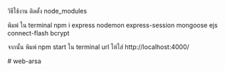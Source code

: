 วิธีใช้งาน
ติดตั้ง node_modules

พิมพ์ ใน terminal
npm i express nodemon express-session mongoose ejs connect-flash bcrypt

จากนั้น พิมพ์ npm start ใน terminal
url ให้ใส่ http://localhost:4000/



#   w e b - a r s a  
 